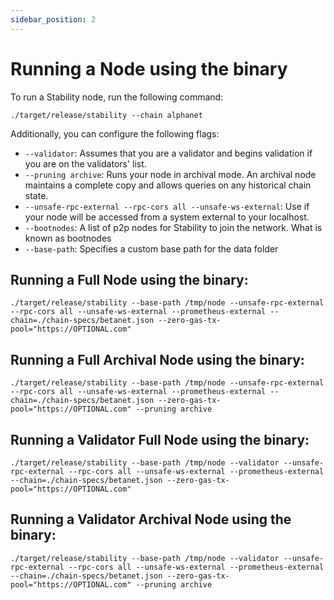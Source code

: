 ```yaml
---
sidebar_position: 2
---
```


# Running a Node using the binary

To run a Stability node, run the following command:
```
./target/release/stability --chain alphanet
```

Additionally, you can configure the following flags:

- ``--validator``: Assumes that you are a validator and begins validation if you are on the validators' list.
- ``--pruning archive``: Runs your node in archival mode. An archival node maintains a complete copy and allows queries on any historical chain state.
- ``--unsafe-rpc-external --rpc-cors all --unsafe-ws-external``: Use if your node will be accessed from a system external to your localhost.
- ``--bootnodes``: A list of p2p nodes for Stability to join the network. What is known as bootnodes
- ``--base-path``: Specifies a custom base path for the data folder  
  
## Running a Full Node using the binary: 
```
./target/release/stability --base-path /tmp/node --unsafe-rpc-external --rpc-cors all --unsafe-ws-external --prometheus-external --chain=./chain-specs/betanet.json --zero-gas-tx-pool="https://OPTIONAL.com"
```  
  
## Running a Full Archival Node using the binary:
```
./target/release/stability --base-path /tmp/node --unsafe-rpc-external --rpc-cors all --unsafe-ws-external --prometheus-external --chain=./chain-specs/betanet.json --zero-gas-tx-pool="https://OPTIONAL.com" --pruning archive
```  
  
## Running a Validator Full Node using the binary: 
```
./target/release/stability --base-path /tmp/node --validator --unsafe-rpc-external --rpc-cors all --unsafe-ws-external --prometheus-external --chain=./chain-specs/betanet.json --zero-gas-tx-pool="https://OPTIONAL.com"
```  
  
## Running a Validator Archival Node using the binary:
```
./target/release/stability --base-path /tmp/node --validator --unsafe-rpc-external --rpc-cors all --unsafe-ws-external --prometheus-external --chain=./chain-specs/betanet.json --zero-gas-tx-pool="https://OPTIONAL.com" --pruning archive
```
